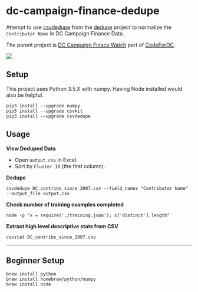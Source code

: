 # dc-campaign-finance-dedupe

Attempt to use [csvdedupe](https://github.com/datamade/csvdedupe) from the [dedupe](https://github.com/datamade/dedupe) project to normalize the `Contributor Name` in DC Campaign Finance Data.

The parent project is [DC Campaign Finace Watch](https://github.com/codefordc/dc-campaign-finance-watch) part of [CodeForDC](http://codefordc.org/).

![](http://puu.sh/mt6gd/1b81d735b3.png)

## Setup

This project uses Python 3.5.X with numpy. Having Node installed would also be helpful.

```
pip3 install --upgrade numpy
pip3 install --upgrade csvkit
pip3 install --upgrade csvdedupe
```

## Usage

**View Deduped Data**

- Open `output.csv` in Excel.
- Sort by `Cluster ID` (the first column).

**Dedupe**
```
csvdedupe DC_contribs_since_2007.csv --field_names "Contributor Name" --output_file output.csv
```

**Check number of training examples completed**
```
node -p "x = require('./training.json'); x['distinct'].length"
```

**Extract high level descriptive stats from CSV**
```
csvstat DC_contribs_since_2007.csv
``` 

--------------------------------------------------

## Beginner Setup
```
brew install python
brew install homebrew/python/numpy
brew install node
```
